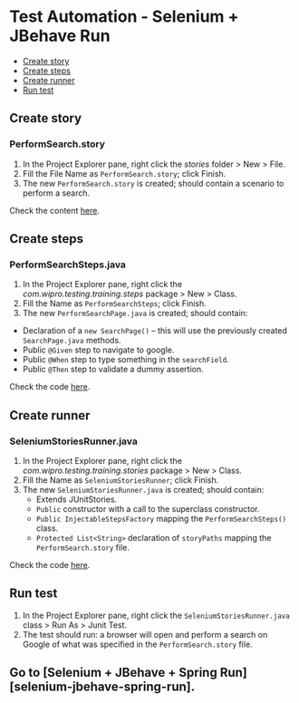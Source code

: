 # Test Automation - Selenium + JBehave Run

- [Create story](#create-story)
- [Create steps](#create-steps)
- [Create runner](#create-runner)
- [Run test](#run-test)

## Create story

### PerformSearch.story
1.	In the Project Explorer pane, right click the *stories* folder > New > File.
2.	Fill the File Name as `PerformSearch.story`; click Finish.
3.	The new `PerformSearch.story` is created; should contain a scenario to perform a search.

Check the content [here][PerformSearch.story].


## Create steps

### PerformSearchSteps.java
1.	In the Project Explorer pane, right click the *com.wipro.testing.training.steps* package > New > Class.
2.	Fill the Name as `PerformSearchSteps`; click Finish.
3.	The new `PerformSearchPage.java` is created; should contain:
 - Declaration of a `new SearchPage()` – this will use the previously created `SearchPage.java` methods.
 - Public `@Given` step to navigate to google.
 - Public `@When` step to type something in the `searchField`.
 - Public `@Then` step to validate a dummy assertion.

Check the code [here][PerformSearchSteps.java].


## Create runner

### SeleniumStoriesRunner.java
1.	In the Project Explorer pane, right click the *com.wipro.testing.training.stories* package > New > Class.
2.	Fill the Name as `SeleniumStoriesRunner`; click Finish.
3.	The new `SeleniumStoriesRunner.java` is created; should contain:
    - Extends JUnitStories.
    - `Public` constructor with a call to the superclass constructor.
    - `Public InjectableStepsFactory` mapping the `PerformSearchSteps()` class.
    - `Protected List<String>` declaration of `storyPaths` mapping the `PerformSearch.story` file.

Check the code [here][SeleniumStoriesRunner.java].


## Run test
1.	In the Project Explorer pane, right click the `SeleniumStoriesRunner.java` class > Run As > Junit Test.
2.	The test should run: a browser will open and perform a search on Google of what was specified in the `PerformSearch.story` file.


## Go to [Selenium + JBehave + Spring Run][selenium-jbehave-spring-run].


[PerformSearch.story]: ../master/story-files/examples/PerformSearch.story
[PerformSearchSteps.java]: ../master/java-files/steps/examples/PerformSearchSteps.java
[SeleniumStoriesRunner.java]: ../master/java-files/runners/SeleniumStoriesRunner.java
[selenium+jbehave+spring-run]: ../master/6.Selenium+JBehave+Spring-Run.md
